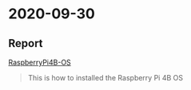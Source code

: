 # 2020-09-30
## Report

[RaspberryPi4B-OS](https://github.com/prjiang/RaspberryPi4B-OS)

  > This is how to installed the Raspberry Pi 4B OS
